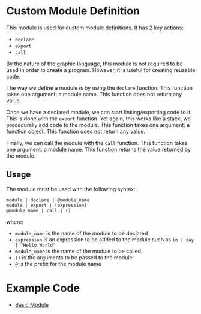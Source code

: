 # Custom Module Definition

This module is used for custom module definitions. It has 2 key actions:
- `declare`
- `export`
- `call`

By the nature of the graphic language, this module is not required to be used in order to create a program. However, it is useful for creating reusable code.

The way we define a module is by using the `declare` function. This function takes one argument: a module name. This function does not return any value.

Once we have a declared module, we can start linking/exporting code to it. This is done with the `export` function.
Yet again, this works like a stack, we procedurally add code to the module. This function takes one argument: a function object. This function does not return any value.

Finally, we can call the module with the `call` function. This function takes one argument: a module name. This function returns the value returned by the module.
## Usage

The module must be used with the following syntax:

```grap
module | declare | @module_name
module | export | (expression)
@module_name | call | ()
```

where:
- `module_name` is the name of the module to be declared
- `expression` is an expression to be added to the module such as `io | say | "Hello World"`
- `module_name` is the name of the module to be called
- `()` is the arguments to be passed to the module
- `@` is the prefix for the module name

# Example Code
+ [Basic Module](../demos/module.grap)
